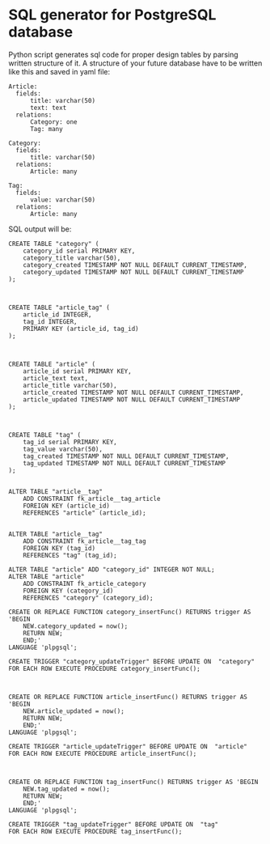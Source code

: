 SQL generator for PostgreSQL database
=========

Python script generates sql code for proper design tables by parsing written structure of it.
A structure of your future database have to be written like this and saved in yaml file:
<pre><code>Article:
  fields:
      title: varchar(50)
      text: text
  relations:
      Category: one
      Tag: many

Category:
  fields:
      title: varchar(50)
  relations:
      Article: many

Tag:
  fields:
      value: varchar(50)
  relations:
      Article: many</code></pre>
SQL output will be:

<pre><code>CREATE TABLE "category" (
    category_id serial PRIMARY KEY,
    category_title varchar(50),
    category_created TIMESTAMP NOT NULL DEFAULT CURRENT_TIMESTAMP,
    category_updated TIMESTAMP NOT NULL DEFAULT CURRENT_TIMESTAMP
);



CREATE TABLE "article_tag" (
    article_id INTEGER,
    tag_id INTEGER,
    PRIMARY KEY (article_id, tag_id)
);



CREATE TABLE "article" (
    article_id serial PRIMARY KEY,
    article_text text,
    article_title varchar(50),
    article_created TIMESTAMP NOT NULL DEFAULT CURRENT_TIMESTAMP,
    article_updated TIMESTAMP NOT NULL DEFAULT CURRENT_TIMESTAMP
);



CREATE TABLE "tag" (
    tag_id serial PRIMARY KEY,
    tag_value varchar(50),
    tag_created TIMESTAMP NOT NULL DEFAULT CURRENT_TIMESTAMP,
    tag_updated TIMESTAMP NOT NULL DEFAULT CURRENT_TIMESTAMP
);


ALTER TABLE "article__tag"
    ADD CONSTRAINT fk_article__tag_article
    FOREIGN KEY (article_id)
    REFERENCES "article" (article_id);


ALTER TABLE "article__tag"
    ADD CONSTRAINT fk_article__tag_tag
    FOREIGN KEY (tag_id)
    REFERENCES "tag" (tag_id);

ALTER TABLE "article" ADD "category_id" INTEGER NOT NULL;
ALTER TABLE "article"
    ADD CONSTRAINT fk_article_category
    FOREIGN KEY (category_id)
    REFERENCES "category" (category_id);

CREATE OR REPLACE FUNCTION category_insertFunc() RETURNS trigger AS 'BEGIN
    NEW.category_updated = now();
    RETURN NEW;
    END;'
LANGUAGE 'plpgsql';

CREATE TRIGGER "category_updateTrigger" BEFORE UPDATE ON  "category"
FOR EACH ROW EXECUTE PROCEDURE category_insertFunc();



CREATE OR REPLACE FUNCTION article_insertFunc() RETURNS trigger AS 'BEGIN
    NEW.article_updated = now();
    RETURN NEW;
    END;'
LANGUAGE 'plpgsql';

CREATE TRIGGER "article_updateTrigger" BEFORE UPDATE ON  "article"
FOR EACH ROW EXECUTE PROCEDURE article_insertFunc();



CREATE OR REPLACE FUNCTION tag_insertFunc() RETURNS trigger AS 'BEGIN
    NEW.tag_updated = now();
    RETURN NEW;
    END;'
LANGUAGE 'plpgsql';

CREATE TRIGGER "tag_updateTrigger" BEFORE UPDATE ON  "tag"
FOR EACH ROW EXECUTE PROCEDURE tag_insertFunc();

</code></pre>
